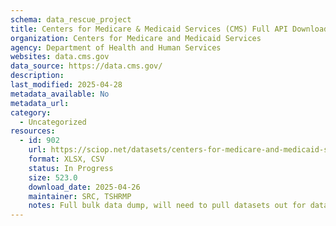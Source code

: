 ```yaml
---
schema: data_rescue_project 
title: Centers for Medicare & Medicaid Services (CMS) Full API Download
organization: Centers for Medicare and Medicaid Services
agency: Department of Health and Human Services
websites: data.cms.gov
data_source: https://data.cms.gov/
description: 
last_modified: 2025-04-28
metadata_available: No
metadata_url: 
category:
  - Uncategorized
resources:
  - id: 902
    url: https://sciop.net/datasets/centers-for-medicare-and-medicaid-services-full-data
    format: XLSX, CSV
    status: In Progress
    size: 523.0
    download_date: 2025-04-26
    maintainer: SRC, TSHRMP
    notes: Full bulk data dump, will need to pull datasets out for datalumos
---
```


